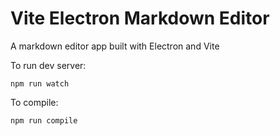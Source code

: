 # Vite Electron Markdown Editor

A markdown editor app built with Electron and Vite

To run dev server:

`npm run watch`

To compile:

`npm run compile`
